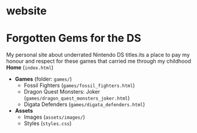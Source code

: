 # website

# Forgotten Gems for the DS

My personal site about underrated Nintendo DS titles.its a place to pay my honour and respect for these games that carried me through 
my childhood
**Home** (`index.html`)
- **Games** (folder: `games/`)
  - Fossil Fighters (`games/fossil_fighters.html`)
  - Dragon Quest Monsters: Joker (`games/dragon_quest_monsters_joker.html`)
  - Digata Defenders (`games/digata_defenders.html`)
- **Assets**  
  - Images (`assets/images/`)
  - Styles (`styles.css`)

